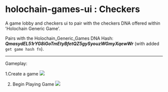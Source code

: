 # holochain-games-ui : Checkers
A game lobby and checkers ui to pair with the checkers DNA offered within 'Holochain Generic Game'.

Pairs with the Holochain_Generic_Games DNA Hash:  _**QmasydEL51rYG8iGoTmEtyBfetQZ5gySyouzWGmyXqewWr**_ (with added `get game hash fn`).

---
Gameplay:

1.Create a game
![](https://i.imgur.com/EcGTtH8.png)

2. Begin Playing Game
![](https://i.imgur.com/1Se7Li2.jpg)
